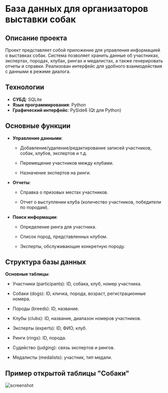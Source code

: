 # База данных для организаторов выставки собак

## Описание проекта
Проект представляет собой приложение для управления информацией о выставках собак. Система позволяет хранить данные об участниках, экспертах, породах, клубах, рингах и медалистах, а также генерировать отчеты и справки. Реализован интерфейс для удобного взаимодействия с данными в режиме диалога.

## Технологии
- **СУБД**: SQLite
- **Язык программирования**: Python
- **Графический интерфейс**: PySide6 (Qt для Python)

## Основные функции
- **Управление данными**:

  - Добавление/удаление/редактирование записей участников, собак, клубов, экспертов и т.д.

  - Перемещение участников между клубами.

  - Назначение экспертов на ринги.

- **Отчеты**:

  - Справка о призовых местах участников.

  - Отчет о выступлении клуба (количество участников, победители по породам).

- **Поиск информации**:

  - Определение ринга для участника.

  - Список пород, представленных клубом.

  - Эксперты, обслуживающие конкретную породу.

## Структура базы данных
**Основные таблицы**:

- Участники (participants): ID, собака, клуб, номер участника.

- Собаки (dogs): ID, кличка, порода, возраст, регистрационные номера.

- Породы (breeds): ID, название.

- Клубы (clubs): ID, название, диапазон номеров участников.

- Эксперты (experts): ID, ФИО, клуб.

- Ринги (rings): ID, порода.

- Судейство (judging): связь экспертов и рингов.

- Медалисты (medalists): участник, тип медали.


## Пример открытой таблицы "Собаки"
![screenshot](https://github.com/user-attachments/assets/7d5534d5-b2a7-4b20-b77e-895f8f28c1d2)
